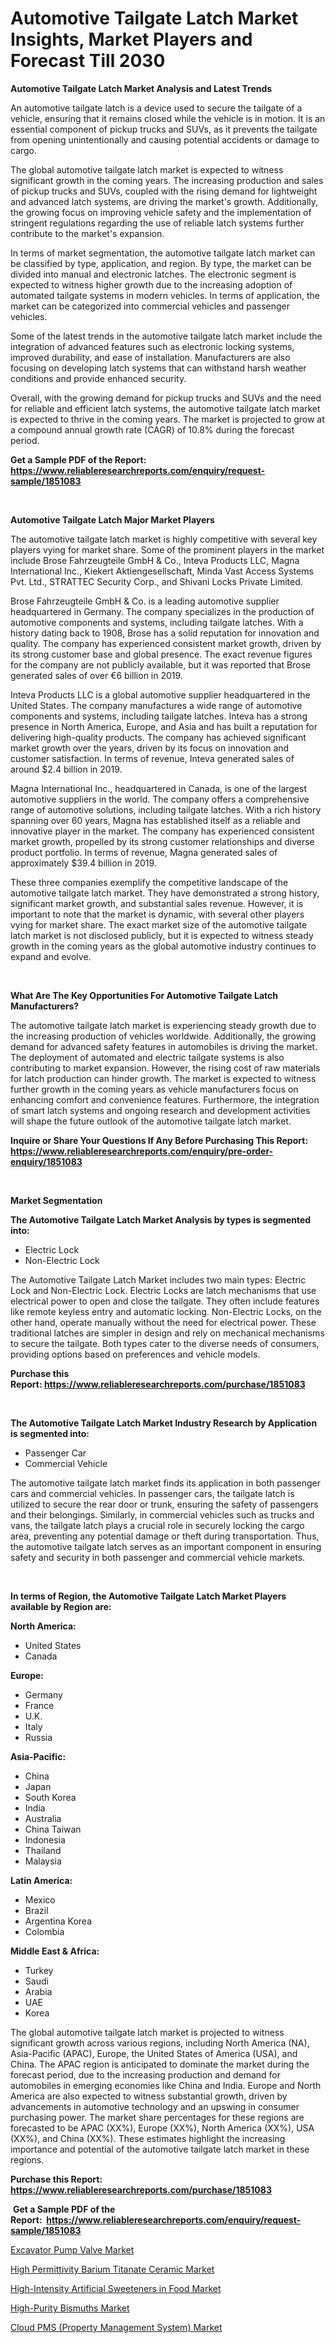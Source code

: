 <p><h1>Automotive Tailgate Latch Market Insights, Market Players and Forecast Till 2030</h1></p><p><strong>Automotive Tailgate Latch Market Analysis and Latest Trends</strong></p>
<p><p>An automotive tailgate latch is a device used to secure the tailgate of a vehicle, ensuring that it remains closed while the vehicle is in motion. It is an essential component of pickup trucks and SUVs, as it prevents the tailgate from opening unintentionally and causing potential accidents or damage to cargo.</p><p>The global automotive tailgate latch market is expected to witness significant growth in the coming years. The increasing production and sales of pickup trucks and SUVs, coupled with the rising demand for lightweight and advanced latch systems, are driving the market's growth. Additionally, the growing focus on improving vehicle safety and the implementation of stringent regulations regarding the use of reliable latch systems further contribute to the market's expansion.</p><p>In terms of market segmentation, the automotive tailgate latch market can be classified by type, application, and region. By type, the market can be divided into manual and electronic latches. The electronic segment is expected to witness higher growth due to the increasing adoption of automated tailgate systems in modern vehicles. In terms of application, the market can be categorized into commercial vehicles and passenger vehicles.</p><p>Some of the latest trends in the automotive tailgate latch market include the integration of advanced features such as electronic locking systems, improved durability, and ease of installation. Manufacturers are also focusing on developing latch systems that can withstand harsh weather conditions and provide enhanced security.</p><p>Overall, with the growing demand for pickup trucks and SUVs and the need for reliable and efficient latch systems, the automotive tailgate latch market is expected to thrive in the coming years. The market is projected to grow at a compound annual growth rate (CAGR) of 10.8% during the forecast period.</p></p>
<p><strong>Get a Sample PDF of the Report:&nbsp; <a href="https://www.reliableresearchreports.com/enquiry/request-sample/1851083">https://www.reliableresearchreports.com/enquiry/request-sample/1851083</a></strong></p>
<p>&nbsp;</p>
<p><strong>Automotive Tailgate Latch Major Market Players</strong></p>
<p><p>The automotive tailgate latch market is highly competitive with several key players vying for market share. Some of the prominent players in the market include Brose Fahrzeugteile GmbH & Co., Inteva Products LLC, Magna International Inc., Kiekert Aktiengesellschaft, Minda Vast Access Systems Pvt. Ltd., STRATTEC Security Corp., and Shivani Locks Private Limited.</p><p>Brose Fahrzeugteile GmbH & Co. is a leading automotive supplier headquartered in Germany. The company specializes in the production of automotive components and systems, including tailgate latches. With a history dating back to 1908, Brose has a solid reputation for innovation and quality. The company has experienced consistent market growth, driven by its strong customer base and global presence. The exact revenue figures for the company are not publicly available, but it was reported that Brose generated sales of over €6 billion in 2019.</p><p>Inteva Products LLC is a global automotive supplier headquartered in the United States. The company manufactures a wide range of automotive components and systems, including tailgate latches. Inteva has a strong presence in North America, Europe, and Asia and has built a reputation for delivering high-quality products. The company has achieved significant market growth over the years, driven by its focus on innovation and customer satisfaction. In terms of revenue, Inteva generated sales of around $2.4 billion in 2019.</p><p>Magna International Inc., headquartered in Canada, is one of the largest automotive suppliers in the world. The company offers a comprehensive range of automotive solutions, including tailgate latches. With a rich history spanning over 60 years, Magna has established itself as a reliable and innovative player in the market. The company has experienced consistent market growth, propelled by its strong customer relationships and diverse product portfolio. In terms of revenue, Magna generated sales of approximately $39.4 billion in 2019.</p><p>These three companies exemplify the competitive landscape of the automotive tailgate latch market. They have demonstrated a strong history, significant market growth, and substantial sales revenue. However, it is important to note that the market is dynamic, with several other players vying for market share. The exact market size of the automotive tailgate latch market is not disclosed publicly, but it is expected to witness steady growth in the coming years as the global automotive industry continues to expand and evolve.</p></p>
<p>&nbsp;</p>
<p><strong>What Are The Key Opportunities For Automotive Tailgate Latch Manufacturers?</strong></p>
<p><p>The automotive tailgate latch market is experiencing steady growth due to the increasing production of vehicles worldwide. Additionally, the growing demand for advanced safety features in automobiles is driving the market. The deployment of automated and electric tailgate systems is also contributing to market expansion. However, the rising cost of raw materials for latch production can hinder growth. The market is expected to witness further growth in the coming years as vehicle manufacturers focus on enhancing comfort and convenience features. Furthermore, the integration of smart latch systems and ongoing research and development activities will shape the future outlook of the automotive tailgate latch market.</p></p>
<p><strong>Inquire or Share Your Questions If Any Before Purchasing This Report: <a href="https://www.reliableresearchreports.com/enquiry/pre-order-enquiry/1851083">https://www.reliableresearchreports.com/enquiry/pre-order-enquiry/1851083</a></strong></p>
<p>&nbsp;</p>
<p><strong>Market Segmentation</strong></p>
<p><strong>The Automotive Tailgate Latch Market Analysis by types is segmented into:</strong></p>
<p><ul><li>Electric Lock</li><li>Non-Electric Lock</li></ul></p>
<p><p>The Automotive Tailgate Latch Market includes two main types: Electric Lock and Non-Electric Lock. Electric Locks are latch mechanisms that use electrical power to open and close the tailgate. They often include features like remote keyless entry and automatic locking. Non-Electric Locks, on the other hand, operate manually without the need for electrical power. These traditional latches are simpler in design and rely on mechanical mechanisms to secure the tailgate. Both types cater to the diverse needs of consumers, providing options based on preferences and vehicle models.</p></p>
<p><strong>Purchase this Report:&nbsp;<a href="https://www.reliableresearchreports.com/purchase/1851083">https://www.reliableresearchreports.com/purchase/1851083</a></strong></p>
<p>&nbsp;</p>
<p><strong>The Automotive Tailgate Latch Market Industry Research by Application is segmented into:</strong></p>
<p><ul><li>Passenger Car</li><li>Commercial Vehicle</li></ul></p>
<p><p>The automotive tailgate latch market finds its application in both passenger cars and commercial vehicles. In passenger cars, the tailgate latch is utilized to secure the rear door or trunk, ensuring the safety of passengers and their belongings. Similarly, in commercial vehicles such as trucks and vans, the tailgate latch plays a crucial role in securely locking the cargo area, preventing any potential damage or theft during transportation. Thus, the automotive tailgate latch serves as an important component in ensuring safety and security in both passenger and commercial vehicle markets.</p></p>
<p>&nbsp;</p>
<p><strong>In terms of Region, the Automotive Tailgate Latch Market Players available by Region are:</strong></p>
<p>
    <p> <strong> North America: </strong>
        <ul>
            <li>United States</li>
            <li>Canada</li>
        </ul>
        </p> 
    <p> <strong> Europe: </strong>
        <ul>
            <li>Germany</li>
            <li>France</li>
            <li>U.K.</li>
            <li>Italy</li>
            <li>Russia</li>
        </ul>
        </p> 
    <p> <strong> Asia-Pacific: </strong>
        <ul>
            <li>China</li>
            <li>Japan</li>
            <li>South Korea</li>
            <li>India</li>
            <li>Australia</li>
            <li>China Taiwan</li>
            <li>Indonesia</li>
            <li>Thailand</li>
            <li>Malaysia</li>
        </ul>
        </p> 
    <p> <strong> Latin America: </strong>
        <ul>
            <li>Mexico</li>
            <li>Brazil</li>
            <li>Argentina Korea</li>
            <li>Colombia</li>
        </ul>
        </p> 
    <p> <strong> Middle East & Africa: </strong>
        <ul>
            <li>Turkey</li>
            <li>Saudi</li>
            <li>Arabia</li>
            <li>UAE</li>
            <li>Korea</li>
        </ul>
    </p>
    </p>
<p><p>The global automotive tailgate latch market is projected to witness significant growth across various regions, including North America (NA), Asia-Pacific (APAC), Europe, the United States of America (USA), and China. The APAC region is anticipated to dominate the market during the forecast period, due to the increasing production and demand for automobiles in emerging economies like China and India. Europe and North America are also expected to witness substantial growth, driven by advancements in automotive technology and an upswing in consumer purchasing power. The market share percentages for these regions are forecasted to be APAC (XX%), Europe (XX%), North America (XX%), USA (XX%), and China (XX%). These estimates highlight the increasing importance and potential of the automotive tailgate latch market in these regions.</p></p>
<p><strong>Purchase this Report: <a href="https://www.reliableresearchreports.com/purchase/1851083">https://www.reliableresearchreports.com/purchase/1851083</a></strong></p>
<p>&nbsp;<strong>Get a Sample PDF of the Report:&nbsp;&nbsp;<a href="https://www.reliableresearchreports.com/enquiry/request-sample/1851083">https://www.reliableresearchreports.com/enquiry/request-sample/1851083</a></strong></p>
<p><strong></strong></p>
<p><p><a href="https://medium.com/@soledadhane827/analyzing-excavator-pump-valve-market-global-industry-perspective-and-forecast-2023-to-2030-6fff63f4f0b7">Excavator Pump Valve Market</a></p><p><a href="https://www.linkedin.com/pulse/high-permittivity-barium-titanate-ceramic-market-research-report/">High Permittivity Barium Titanate Ceramic Market</a></p><p><a href="https://www.linkedin.com/pulse/high-intensity-artificial-sweeteners-food-market-size-growth/">High-Intensity Artificial Sweeteners in Food Market</a></p><p><a href="https://www.linkedin.com/pulse/high-purity-bismuths-market-research-report-provides-thorough/">High-Purity Bismuths Market</a></p><p><a href="https://medium.com/@elzaziemann1943/cloud-pms-property-management-system-market-insights-into-market-cagr-market-trends-and-growth-ce446dc3c53e">Cloud PMS (Property Management System) Market</a></p></p>